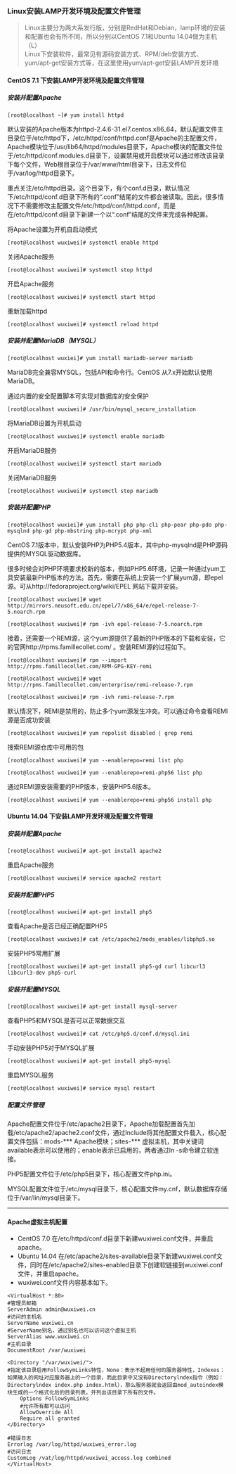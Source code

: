 ### Linux安装LAMP开发环境及配置文件管理
>Linux主要分为两大系发行版，分别是RedHat和Debian，lamp环境的安装和配置也会有所不同，所以分别以CentOS 7.1和Ubuntu 14.04做为主机（L）  
>Linux下安装软件，最常见有源码安装方式、RPM/deb安装方式、yum/apt-get安装方式等，在这里使用yum/apt-get安装LAMP开发环境

#### CentOS 7.1 下安装LAMP开发环境及配置文件管理

##### 安装并配置Apache

`[root@localhost ~]# yum install httpd`

默认安装的Apache版本为httpd-2.4.6-31.el7.centos.x86_64，默认配置文件主目录位于/etc/httpd下，/etc/httpd/conf/httpd.conf是Apache的主配置文件，Apache模块位于/usr/lib64/httpd/modules目录下，Apache模块的配置文件位于/etc/httpd/conf.modules.d目录下，设置禁用或开启模块可以通过修改该目录下每个文件，Web根目录位于/var/www/html目录下，日志文件位于/var/log/httpd目录下。

重点关注/etc/httpd目录。这个目录下，有个conf.d目录，默认情况下/etc/httpd/conf.d目录下所有的“.conf”结尾的文件都会被读取。因此，很多情况下不需要修改主配置文件/etc/httpd/conf/httpd.conf，而是在/etc/httpd/conf.d目录下新建一个以“.conf”结尾的文件来完成各种配置。

将Apache设置为开机自启动模式

`[root@localhost wuxiwei]# systemctl enable httpd`

关闭Apache服务

`[root@localhost wuxiwei]# systemctl stop httpd`

开启Apache服务

`[root@localhost wuxiwei]# systemctl start httpd` 

重新加载httpd

`[root@localhost wuxiwei]# systemctl reload httpd`

##### 安装并配置MariaDB（MYSQL）

`[root@localhost wuxiei]# yum install mariadb-server mariadb`

MariaDB完全兼容MYSQL，包括API和命令行。CentOS 从7.x开始默认使用MariaDB。

通过内置的安全配置脚本可实现对数据库的安全保护

`[root@localhost wuxiwei]# /usr/bin/mysql_secure_installation`

将MariaDB设置为开机启动

`[root@localhost wuxiwei]# systemctl enable mariadb`

开启MariaDB服务

`[root@localhost wuxiwei]# systemctl start mariadb`

关闭MariaDB服务

`[root@localhost wuxiwei]# systemctl stop mariadb`

##### 安装并配置PHP

`[root@localhost wuxiei]# yum install php php-cli php-pear php-pdo php-mysqlnd php-gd php-mbstring php-mcrypt php-xml`

CentOS 7.1版本中，默认安装PHP为PHP5.4版本，其中php-mysqlnd是PHP源码提供的MYSQL驱动数据库。

很多时候会对PHP环境要求校新的版本，例如PHP5.6环境，记录一种通过yum工具安装最新PHP版本的方法。首先，需要在系统上安装一个扩展yum源，即epel源。可从http://fedoraproject.org/wiki/EPEL 网站下载并安装。

`[root@localhost wuxiwei]# wget http://mirrors.neusoft.edu.cn/epel/7/x86_64/e/epel-release-7-5.noarch.rpm`

`[root@localhost wuxiwei]# rpm -ivh epel-release-7-5.noarch.rpm`

接着，还需要一个REMI源，这个yum源提供了最新的PHP版本的下载和安装，它的官网http://rpms.famillecollet.com/ 。安装REMI源的过程如下。

`[root@localhost wuxiwei]# rpm --import http://rpms.famillecollet.com/RPM-GPG-KEY-remi`

`[root@localhost wuxiwei]# wget http://rpms.famillecollet.com/enterprise/remi-release-7.rpm`

`[root@localhost wuxiwei]# rpm -ivh remi-release-7.rpm`

默认情况下，REMI是禁用的，防止多个yum源发生冲突。可以通过命令查看REMI源是否成功安装

`[root@localhost wuxiwei]# yum repolist disabled | grep remi`

搜索REMI源仓库中可用的包

`[root@localhost wuxiwei]# yum --enablerepo=remi list php`

`[root@localhost wuxiwei]# yum --enablerepo=remi-php56 list php`

通过REMI源安装需要的PHP版本，安装PHP5.6版本。

`[root@localhost wuxiwei]# yum --enablerepo=remi-php56 install php`

#### Ubuntu 14.04 下安装LAMP开发环境及配置文件管理

##### 安装并配置Apache

`[root@localhost wuxiwei]# apt-get install apache2`

重启Apache服务

`[root@localhost wuxiwei]# service apache2 restart`

##### 安装并配置PHP5

`[root@localhost wuxiwei]# apt-get install php5`

查看Apache是否已经正确配置PHP5

`[root@localhost wuxiwei]# cat /etc/apache2/mods_enables/libphp5.so`

安装PHP5常用扩展

`[root@localhost wuxiwei]# apt-get install php5-gd curl libcurl3 libcurl3-dev php5-curl`

##### 安装并配置MYSQL

`[root@localhost wuxiwei]# apt-get install mysql-server`

查看PHP5和MYSQL是否可以正常数据交互

`[root@localhost wuxiwei]# cat /etc/php5.d/conf.d/mysql.ini`

手动安装PHP5对于MYSQL扩展

`[root@localhost wuxiwei]# apt-get install php5-mysql`

重启MYSQL服务

`[root@localhost wuxiwei]# service mysql restart`

##### 配置文件管理

Apache配置文件位于/etc/apache2目录下，Apache加载配置首先加载/etc/apache2/apache2.conf文件，通过Include将其他配置文件载入，核心配置文件包括：mods-*** Apache模块；sites-*** 虚拟主机，其中关键词available表示可以使用的；enable表示已启用的，两者通过ln -s命令建立软连接。

PHP5配置文件位于/etc/php5目录下，核心配置文件php.ini。

MYSQL配置文件位于/etc/mysql目录下，核心配置文件my.cnf，默认数据库存储位于/var/lin/mysql目录下。

***

#### Apache虚拟主机配置
* CentOS 7.0 在/etc/httpd/conf.d目录下新建wuxiwei.conf文件，并重启apache。
* Ubuntu 14.04 在/etc/apache2/sites-available目录下新建wuxiwei.conf文件，同时在/etc/apache2/sites-enabled目录下创建软链接到wuxiwei.conf文件，并重启apache。
* wuxiwei.conf文件内容基本如下。
```
<VirtualHost *:80>
#管理员邮箱
ServerAdmin admin@wuxiwei.cn
#访问的主机名
ServerName wuxiwei.cn
#ServerName别名，通过别名也可以访问这个虚拟主机
ServerAlias www.wuxiwei.cn
#主机目录
DocumentRoot /var/wuxiwei

<Directory "/var/wuxiwei/">
#指定该目录启用FollowSymLinks特性，None：表示不起用任何的服务器特性，Indexes：如果输入的网址对应服务器上的一个目录，而此目录中又没有Directorylndex指令（例如：Directorylndex index.php index.html），那么服务器就会返回由mod_autoindex模块生成的一个格式化后的目录列表，并列出该目录下所有的文件。
    Options FollowSymLinks
    #允许所有都可以访问
    AllowOverride All
    Require all granted
</Directory>

#错误日志
Errorlog /var/log/httpd/wuxiwei_error.log
#访问日志
CustomLog /vat/log/httpd/wuxiwei_access.log combined
</VirtualHost>
```
